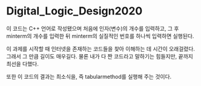 # Digital_Logic_Design2020

이 코드는 C++ 언어로 작성됐으며
처음에 인자(변수)의 개수를 입력하고, 그 후 minterm의 개수를 입력한 뒤
minterm의 실질적인 번호를 하나씩 입력하면 실행된다.

이 과제를 시작할 때 인터넷을 존재하는 코드들을 찾아 이해하는 데 시간이 오래걸렸다.
그래서 그 만큼 길이도 매우길다.
물론 내가 다 짠 코드라고 말하기는 힘들지만,
끝까지 최선을 다했다.

또한 이 코드의 결과는 최소식을, 즉 tabularmethod를 실행해 주는 것이다.


